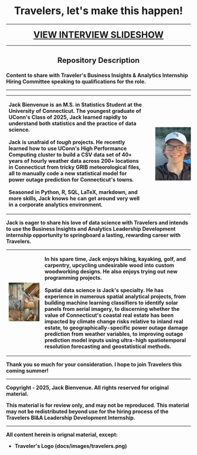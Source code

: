 <h1 align="center"> Travelers, let's make this happen! </h1>

---

<p align="center">
  <a href="https://jackbienvenue.github.io/Travelers_Interview/" style="font-size: 24px;"><strong>VIEW INTERVIEW SLIDESHOW</strong></a>
</p>

---

<h3 align="center", style="font-size: 20px;"><strong>Repository Description
</h3>

Content to share with Traveler's Business Insights &amp; Analytics Internship Hiring Committee speaking to qualifications for the role.

---

<table>
  <tr>
    <td>
      <p align="left">
        <strong>Jack Bienvenue</strong> is an M.S. in Statistics Student at the University of Connecticut. The youngest graduate of UConn's Class of 2025, Jack learned rapidly to understand both statistics and the practice of data science.<br><br>
        Jack is unafraid of <em>tough</em> projects. He recently learned how to use UConn's High Performance Computing cluster to build a CSV data set of 40+ years of hourly weather data across 200+ locations in Connecticut from tricky GRIB meteorological files, all to manually code a new statistical model for power outage prediction for Connecticut's towns.<br><br>
        Seasoned in Python, R, SQL, LaTeX, markdown, and more skills, Jack knows he can get around very well in a corporate analytics environment.
      </p>
    </td>
    <td>
      <img src="README_images/Jack.png" alt="Jack Bienvenue" style="width: 100%; margin-left: 20px;"/>
    </td>
  </tr>
</table>

<p align="left">
Jack is eager to share his love of data science with Travelers and intends to use the Business Insights and Analytics Leadership Development internship opportunity to springboard a lasting, rewarding career with Travelers.
</p>

<table>
  <tr>
    <td>
      <img src="README_images/carpentry.png" alt="Woodworking" style="width: 100%; margin-right: 20px;"/>
    </td>
    <td>
      <p align="left">
        In his spare time, Jack enjoys hiking, kayaking, golf, and carpentry, upcycling undesirable wood into custom woodworking designs. He also enjoys trying out new programming projects. <br></br> Spatial data science is Jack's specialty. He has experience in numerous spatial analytical projects, from building machine learning classifiers to identify solar panels from aerial imagery, to discerning whether the value of Connecticut's coastal real estate has been impacted by climate change risks relative to inland real estate, to geographically-specific power outage damage prediction from weather variables, to improving outage prediction model inputs using ultra-high spatiotemporal resolution forecasting and geostatistical methods.
      </p>
    </td>
  </tr>
</table>

**Thank you so much for your consideration. I hope to join Travelers this coming summer!**

---
Copyright - 2025, Jack Bienvenue. All rights reserved for original material.

This material is for review only, and may not be reproduced. This material may not be redistributed beyond use for the hiring process of the Travelers BI&A Leadership Development Internship.

---
All content herein is orignal material, except:

- Traveler's Logo (docs/images/travelers.png)